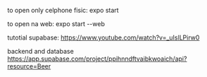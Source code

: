 to open only celphone fisic: expo start

to open na web: expo start --web

tutotial supabase:
https://www.youtube.com/watch?v=_uIslLPirw0

backend and database
https://app.supabase.com/project/ppihnndftvaibkwoaich/api?resource=Beer

<!--

expo update
link do video: https://www.youtube.com/watch?v=2ICOVstF6rU
tem que:
  eas login (logar)
    depois
  eas update --branch preview --message "Scale of Strongest beer not work yet"


DB Example
  const data = [
    {
    id: 1,
    title: "Alexander Keiths",
    imageUrl: "https://cdn.shopify.com/s/files/1/0052/0853/9197/products/full_e48f6bab-351d-4b03-9dbc-a3f19c13c761_580x.jpg?v=1543789208",
    note: "Ok, i can drink all day",
    star: 4,
    mugs: "../assets/05mugs.png"
    },
     {
    id: 2,
    title: "Creemore Lager",
    imageUrl: "https://encrypted-tbn0.gstatic.com/images?q=tbn:ANd9GcShg01AmibJ3TKmfiVXr_ao9VSBvydAVVwlwQ&usqp=CAU",
    note: "Good",
    star: 4,
    mugs: "../assets/05mugs.png"
    },
    {
    id: 3,
    title: "Blue Moon",
    imageUrl: "https://www.bluemoonbrewingcompany.com/sites/bluemoon/files/styles/beers/public/beers/2018-06/BlueMoon-BelgianWhite.png?itok=AonO8W6_",
    note: "Great beer ",
    star: 4,
    mugs: "../assets/05mugs.png"
    },
    {
    id: 5,
    title: "Budweiser",
    imageUrl: "https://aem.lcbo.com/content/dam/lcbo/products/9/0/2/6/902619.jpg.thumb.1280.1280.jpg",
    note: "Light beer, cheap to drink all day",
    star: 2,
    mugs: "../assets/05mugs.png"
    },
    {
    id: 6,
    title: "Coors light",
    imageUrl: "https://encrypted-tbn0.gstatic.com/images?q=tbn:ANd9GcTvXV4cm80sdH8KK6rqABqxud2bm70o9UOLmg&usqp=CAU",
    note: "Like water, just if not have other",
    star: 1,
    mugs: "../assets/05mugs.png"
    },
    {
    id: 7,
    title: "Corona",
    imageUrl: "https://aem.lcbo.com/content/dam/lcbo/products/0/2/2/6/022683.jpg.thumb.1280.1280.jpg",
    note: "Good , light , can drink all day",
    star: 4,
    mugs: "../assets/05mugs.png"
    },

  ];
 -->
